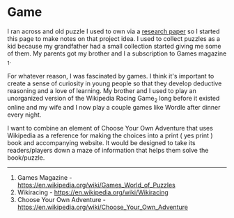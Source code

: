 # Game

I ran across and old puzzle I used to own via a [research paper](/posts/dennis-ritchie-typographical-mystery) so I started this page to make notes on that project idea.  I used to collect puzzles as a kid because my grandfather had a small collection started giving me some of them. My parents got my brother and I a subscription to Games magazine <sub>1</sub>. 

For whatever reason, I was fascinated by games. I think it's important to create a sense of curiosity in young people so that they develop deductive reasoning and a love of learning.  My brother and I used to play an unorganized version of the Wikipedia Racing Game<sub>2</sub> long before it existed online and my wife and I now play a couple games like Wordle after dinner every night.

I want to combine an element of Choose Your Own Adventure that uses Wikipedia as a reference for making the choices into a print ( yes print ) book and accompanying website. It would be designed to take its readers/players down a maze of information that helps them solve the book/puzzle.

---

1. Games Magazine - https://en.wikipedia.org/wiki/Games_World_of_Puzzles
2. Wikiracing - https://en.wikipedia.org/wiki/Wikiracing
2. Choose Your Own Adventure - https://en.wikipedia.org/wiki/Choose_Your_Own_Adventure